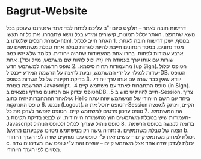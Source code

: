 # Bagrut-Website
דרישות חובה לאתר – תלקיט סיום י"ב
עליכם לפתח לבד אתר אינטרנט שעוסק בכל נושא שתחפצו. האתר יכלול תמונות, קישורים ומידע 
בכל נושא שתבחרו. את כל זה תעשו בעזרת הכלים שלמדנו ב-html.
בנוסף, ישנן דרישות חובה לאתר:
.1 האתר חייב לכלול מסד נתונים. במסד הנתונים חייבת להיות לפחות טבלה אחת טבלת 
משתמשים עם ארבע עמודות לפחות. בחרו אחת מהעמודות שתהיה ייחודית. כלומר שלא 
יהיו כמה שורות עם אותו ערך בעמודה הזו (זה יכול להיות שם משתמש, מייל וכד'). אחת 
מהעמודות תהיה סיסמא.
.2 טופס הרשמה למשתמש חדש (up Sign(. הטופס יכלול שדות למילוי על ידי המשתמש, ובעת 
לחיצה על הרשמה המידע ייכנס ל-DB. הטופס יוודא שאין כבר שורה עם אותו ערך ייחודי.
.3 בדיקת תקינות של כל השדות בטופס ההרשמה בעזרת Javascript.
.4 טופס התחברות לאתר עם משתמש קיים (in Sign(. הטופס יבדוק אם הנתונים מהדף 
נמצאים בDB.
.5 חייב להיות שימוש ב-Session. צריך שלאחר ההתחברות יהיה כתוב: Hello ביחד עם השם 
הייחודי של המשתמש שזה עתה נכנס.
.6 טופס התנתקות (Logout(. הטופס יחסל את ה-Session הקיים, וינתק למעשה את 
המשתמש.
.7 טופס עדכון פרטים למשתמש קיים. הטופס יאפשר לעדכן את כל העמודות שיש בטבלת 
משתמשים חוץ מהעמודה הייחודית. יש לבצע בדיקת תקינות ב-Javascript בדומה לנעשה 
בטופס הרשמה.
.8 טופס ניהול שצריך לכלול (לטופס הניהול תהיה גישה רק ממשתמש מסוים שקבעתם 
מראש):
a. הצגה של טבלת משתמשים
b. יכולת למחוק משתמש קיים – עושים זאת ע"י טופס שבו מוחקים שורה לפי הערך 
הייחודי.
c. יכולת לעדכן שדה אחד אצל משתמש קיים – עושים זאת ע"י טופס שבו מעדכנים 
שדה מסויים לפי הערך הייחודי.